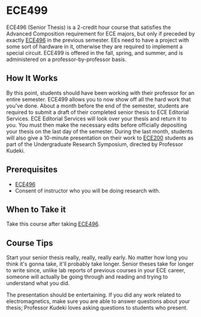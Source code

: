 # ECE499

ECE496 (Senior Thesis) is a 2-credit hour course that satisfies the Advanced Composition requirement for ECE majors, but only if preceded by exactly [ECE496](ECE496.md) in the previous semester. EEs need to have a project with some sort of hardware in it, otherwise they are required to implement a special circuit. ECE499 is offered in the fall, spring, and summer, and is administered on a professor-by-professor basis.

## How It Works

By this point, students should have been working with their professor for an entire semester. ECE499 allows you to now show off all the hard work that you've done. About a month before the end of the semester, students are required to submit a draft of their completed senior thesis to ECE Editorial Services. ECE Editorial Services will look over your thesis and return it to you. You must then make the necessary edits before officially depositing your thesis on the last day of the semester. During the last month, students will also give a 10-minute presentation on their work to [ECE200](ECE200.md) students as part of the Undergraduate Research Symposium, directed by Professor Kudeki.

## Prerequisites

- [ECE496](ECE496.md)
- Consent of instructor who you will be doing research with.

## When to Take it

Take this course after taking [ECE496](ECE496.md).

## Course Tips

Start your senior thesis really, really, really early. No matter how long you think it's gonna take, it'll probably take longer. Senior theses take for longer to write since, unlike lab reports of previous courses in your ECE career, someone will actually be going through and reading and trying to understand what you did.

The presentation should be entertaining. If you did any work related to electromagnetics, make sure you are able to answer questions about your thesis; Professor Kudeki loves asking questions to students who present.
